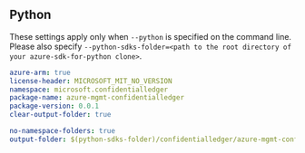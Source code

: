 ## Python
 
These settings apply only when `--python` is specified on the command line.
Please also specify `--python-sdks-folder=<path to the root directory of your azure-sdk-for-python clone>`.

```yaml $(python)
azure-arm: true
license-header: MICROSOFT_MIT_NO_VERSION
namespace: microsoft.confidentialledger
package-name: azure-mgmt-confidentialledger
package-version: 0.0.1
clear-output-folder: true
```

```yaml $(python)
no-namespace-folders: true
output-folder: $(python-sdks-folder)/confidentialledger/azure-mgmt-confidentialledger/azure/mgmt/confidentialledger
```
